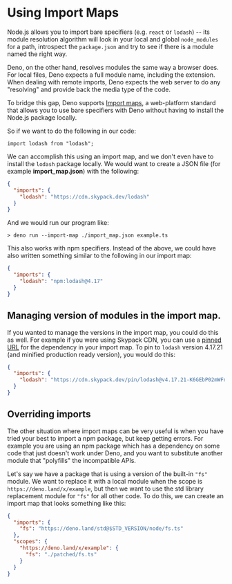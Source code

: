 # Using Import Maps

Node.js allows you to import bare specifiers (e.g. `react` or `lodash`) -- its
module resolution algorithm will look in your local and global `node_modules`
for a path, introspect the `package.json` and try to see if there is a module
named the right way.

Deno, on the other hand, resolves modules the same way a browser does. For local
files, Deno expects a full module name, including the extension. When dealing
with remote imports, Deno expects the web server to do any "resolving" and
provide back the media type of the code.

To bridge this gap, Deno supports
[Import maps](https://github.com/WICG/import-maps#the-import-map), a
web-platform standard that allows you to use bare specifiers with Deno without
having to install the Node.js package locally.

So if we want to do the following in our code:

```ts, ignore
import lodash from "lodash";
```

We can accomplish this using an import map, and we don't even have to install
the `lodash` package locally. We would want to create a JSON file (for example
**import_map.json**) with the following:

```json
{
  "imports": {
    "lodash": "https://cdn.skypack.dev/lodash"
  }
}
```

And we would run our program like:

```
> deno run --import-map ./import_map.json example.ts
```

This also works with npm specifiers. Instead of the above, we could have also
written something similar to the following in our import map:

```json
{
  "imports": {
    "lodash": "npm:lodash@4.17"
  }
}
```

## Managing version of modules in the import map.

If you wanted to manage the versions in the import map, you could do this as
well. For example if you were using Skypack CDN, you can use a
[pinned URL](https://docs.skypack.dev/skypack-cdn/api-reference/pinned-urls-optimized)
for the dependency in your import map. To pin to `lodash` version 4.17.21 (and
minified production ready version), you would do this:

```json
{
  "imports": {
    "lodash": "https://cdn.skypack.dev/pin/lodash@v4.17.21-K6GEbP02mWFnLA45zAmi/mode=imports,min/optimized/lodash.js"
  }
}
```

## Overriding imports

The other situation where import maps can be very useful is when you have tried
your best to import a npm package, but keep getting errors. For example you are
using an npm package which has a dependency on some code that just doesn't work
under Deno, and you want to substitute another module that "polyfills" the
incompatible APIs.

Let's say we have a package that is using a version of the built-in `"fs"`
module. We want to replace it with a local module when the scope is
`https://deno.land/x/example`, but then we want to use the std library
replacement module for `"fs"` for all other code. To do this, we can create an
import map that looks something like this:

```json
{
  "imports": {
    "fs": "https://deno.land/std@$STD_VERSION/node/fs.ts"
  },
  "scopes": {
    "https://deno.land/x/example": {
      "fs": "./patched/fs.ts"
    }
  }
}
```
